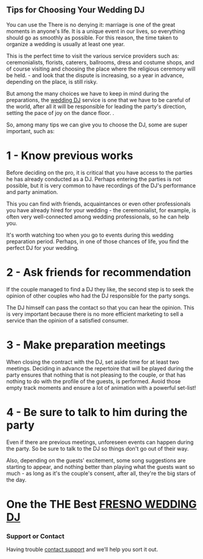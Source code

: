 ## Tips for Choosing Your Wedding DJ

You can use the  There is no denying it: marriage is one of the great moments in anyone's life. It is a unique event in our lives, so everything should go as smoothly as possible. For this reason, the time taken to organize a wedding is usually at least one year.

This is the perfect time to visit the various service providers such as: ceremonialists, florists, caterers, ballrooms, dress and costume shops, and of course visiting and choosing the place where the religious ceremony will be held. - and look that the dispute is increasing, so a year in advance, depending on the place, is still risky.

But among the many choices we have to keep in mind during the preparations, the  [wedding DJ](https://musicexpressca.com/) service is one that we have to be careful of the world, after all it will be responsible for leading the party's direction, setting the pace of joy on the dance floor. .

So, among many tips we can give you to choose the DJ, some are super important, such as:




# 1 - Know previous works

Before deciding on the pro, it is critical that you have access to the parties he has already conducted as a DJ. Perhaps entering the parties is not possible, but it is very common to have recordings of the DJ's performance and party animation.

This you can find with friends, acquaintances or even other professionals you have already hired for your wedding - the ceremonialist, for example, is often very well-connected among wedding professionals, so he can help you. 

It's worth watching too when you go to events during this wedding preparation period. Perhaps, in one of those chances of life, you find the perfect DJ for your wedding.

# 2 - Ask friends for recommendation

If the couple managed to find a DJ they like, the second step is to seek the opinion of other couples who had the DJ responsible for the party songs.

The DJ himself can pass the contact so that you can hear the opinion. This is very important because there is no more efficient marketing to sell a service than the opinion of a satisfied consumer.

# 3 - Make preparation meetings

When closing the contract with the DJ, set aside time for at least two meetings. Deciding in advance the repertoire that will be played during the party ensures that nothing that is not pleasing to the couple, or that has nothing to do with the profile of the guests, is performed. Avoid those empty track moments and ensure a lot of animation with a powerful set-list!

# 4 - Be sure to talk to him during the party

Even if there are previous meetings, unforeseen events can happen during the party. So be sure to talk to the DJ so things don't go out of their way.

Also, depending on the guests' excitement, some song suggestions are starting to appear, and nothing better than playing what the guests want so much - as long as it's the couple's consent, after all, they're the big stars of the day.

# One the THE Best [FRESNO WEDDING DJ](https://musicexpressca.com/) 


### Support or Contact

Having trouble [contact support](https://musicexpressca.com/) and we’ll help you sort it out.
